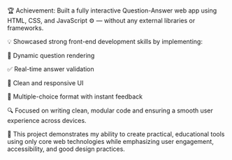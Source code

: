 🏆 Achievement:
Built a fully interactive Question-Answer web app using HTML, CSS, and JavaScript ⚙️ — without any external libraries or frameworks.

💡 Showcased strong front-end development skills by implementing:

📄 Dynamic question rendering

✅ Real-time answer validation

🎨 Clean and responsive UI

🧠 Multiple-choice format with instant feedback

🔍 Focused on writing clean, modular code and ensuring a smooth user experience across devices.

🚀 This project demonstrates my ability to create practical, educational tools using only core web technologies while emphasizing user engagement, accessibility, and good design practices.

